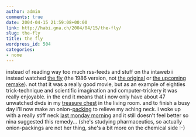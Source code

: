 ```yaml
---
author: admin
comments: true
date: 2004-04-15 21:59:08+00:00
link: http://habi.gna.ch/2004/04/15/the-fly/
slug: the-fly
title: the fly
wordpress_id: 504
categories:
- none
---
```


instead of reading way too much rss-feeds and stuff on tha intaweb i instead watched  [the fly](http://imdb.com/title/tt0091064/) (the 1986 version, not [the original](http://imdb.com/title/tt0051622/) or [the upcoming remake](http://imdb.com/title/tt0379788/)).
not that it was a really good movie, but as an example of eighties trick-technique and scientific imagination and computer-trickery it was really enjoyable.
in the end it means that i now only have about 47 unwatched dvds in my [treasure chest](http://dict.leo.org/?search=schatztruhe) in the living room.
and to finish a busy day i'll now make an onion-[packing](http://dict.leo.org/?search=packing) to relieve my aching neck. i woke up with a really stiff neck [last monday morning](http://habi.gna.ch/blog/archives/000290.html) and it still doesn't feel better so nina suggested this remedy... (she's studying pharmaceutics, so actually onion-packings are not her thing, she's a bit more on the chemical side :-)
